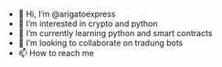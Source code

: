 - 👋 Hi, I’m @arigatoexpress
- 👀 I’m interested in crypto and python
- 🌱 I’m currently learning python and smart contracts
- 💞️ I’m looking to collaborate on tradung bots
- 📫 How to reach me 

<!---
arigatoexpress/arigatoexpress is a ✨ special ✨ repository because its `README.md` (this file) appears on your GitHub profile.
You can click the Preview link to take a look at your changes.
--->
